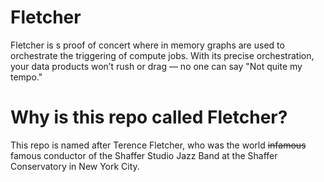 # Fletcher
Fletcher is s proof of concert where in memory graphs are used to orchestrate the triggering of
    compute jobs.
With its precise orchestration, your data products won’t rush or drag — no one can say "Not quite
    my tempo."

# Why is this repo called Fletcher?
This repo is named after Terence Fletcher, who was the world ~~infamous~~ famous conductor of the
    Shaffer Studio Jazz Band at the Shaffer Conservatory in New York City.

